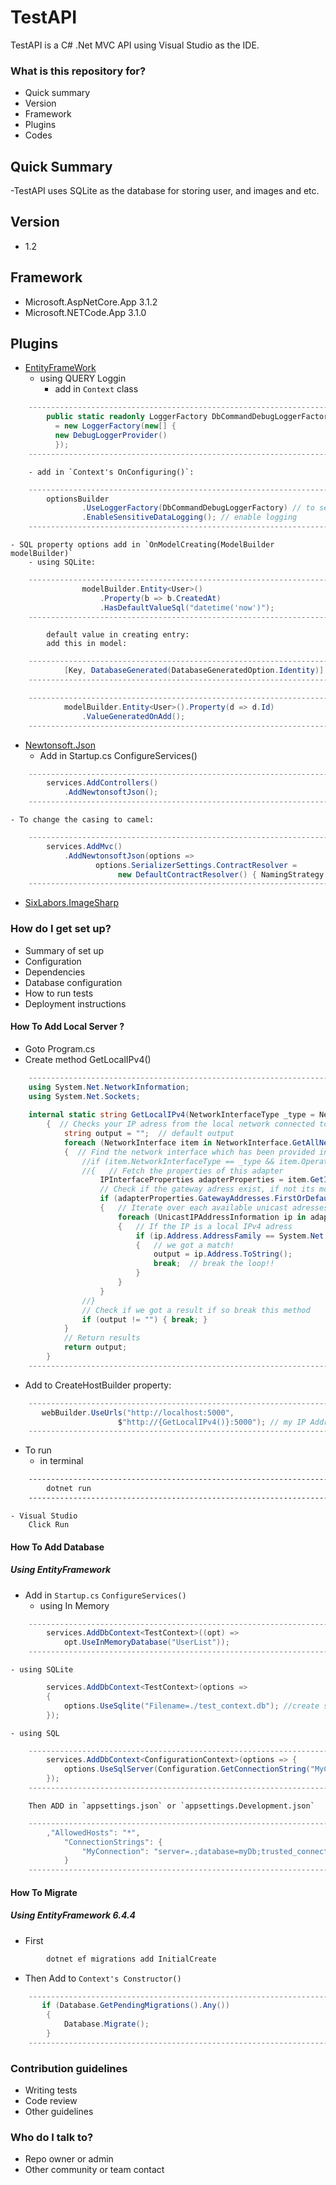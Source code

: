 # TestAPI 

TestAPI is a C# .Net MVC API using Visual Studio as the IDE.

### What is this repository for? ###

* Quick summary
* Version
* Framework
* Plugins
* Codes

## Quick Summary 
-TestAPI uses SQLite as the database for storing user, and images and etc.

## Version
- 1.2

## Framework
- Microsoft.AspNetCore.App 3.1.2
- Microsoft.NETCode.App 3.1.0

## Plugins
- [EntityFrameWork](https://docs.microsoft.com/en-us/ef/)
    - using QUERY Loggin
        - add in `Context` class    
``` csharp
    -------------------------------------------------------------------------------------------------------------------------------
        public static readonly LoggerFactory DbCommandDebugLoggerFactory
          = new LoggerFactory(new[] {
          new DebugLoggerProvider()
          });
    -------------------------------------------------------------------------------------------------------------------------------
```    

        - add in `Context's OnConfiguring()`:    
``` csharp
    -------------------------------------------------------------------------------------------------------------------------------
        optionsBuilder
                .UseLoggerFactory(DbCommandDebugLoggerFactory) // to set the logger for DB query
                .EnableSensitiveDataLogging(); // enable logging
    -------------------------------------------------------------------------------------------------------------------------------
```    
    - SQL property options add in `OnModelCreating(ModelBuilder modelBuilder)`
        - using SQLite:    
``` csharp
    -------------------------------------------------------------------------------------------------------------------------------
                modelBuilder.Entity<User>()
                    .Property(b => b.CreatedAt)
                    .HasDefaultValueSql("datetime('now')");
    -------------------------------------------------------------------------------------------------------------------------------
```    
            default value in creating entry:
            add this in model:    
``` csharp
    -------------------------------------------------------------------------------------------------------------------------------
            [Key, DatabaseGenerated(DatabaseGeneratedOption.Identity)]
    -------------------------------------------------------------------------------------------------------------------------------
```     
``` csharp
    -------------------------------------------------------------------------------------------------------------------------------
            modelBuilder.Entity<User>().Property(d => d.Id)
                .ValueGeneratedOnAdd();
    -------------------------------------------------------------------------------------------------------------------------------
```    
            
        
- [Newtonsoft.Json](https://www.newtonsoft.com/json)
    - Add in Startup.cs ConfigureServices()     
``` csharp
    -------------------------------------------------------------------------------------------------------------------------------
        services.AddControllers()
            .AddNewtonsoftJson();
    -------------------------------------------------------------------------------------------------------------------------------
```
    - To change the casing to camel:    
``` csharp
    -------------------------------------------------------------------------------------------------------------------------------
        services.AddMvc()
            .AddNewtonsoftJson(options =>
                   options.SerializerSettings.ContractResolver =
                        new DefaultContractResolver() { NamingStrategy = new SnakeCaseNamingStrategy() });
    -------------------------------------------------------------------------------------------------------------------------------
```
- [SixLabors.ImageSharp](https://github.com/SixLabors/ImageSharp)

### How do I get set up? ###

* Summary of set up
* Configuration
* Dependencies
* Database configuration
* How to run tests
* Deployment instructions

#### How To Add Local Server ? ####
- Goto Program.cs
- Create method GetLocalIPv4()  
``` csharp
    -------------------------------------------------------------------------------------------------------------------------------
    using System.Net.NetworkInformation;
    using System.Net.Sockets;
    
    internal static string GetLocalIPv4(NetworkInterfaceType _type = NetworkInterfaceType.Ethernet)
        {  // Checks your IP adress from the local network connected to a gateway. This to avoid issues with double network cards
            string output = "";  // default output
            foreach (NetworkInterface item in NetworkInterface.GetAllNetworkInterfaces()) // Iterate over each network interface
            {  // Find the network interface which has been provided in the arguments, break the loop if found
                //if (item.NetworkInterfaceType == _type && item.OperationalStatus == OperationalStatus.Up)
                //{   // Fetch the properties of this adapter
                    IPInterfaceProperties adapterProperties = item.GetIPProperties();
                    // Check if the gateway adress exist, if not its most likley a virtual network or smth
                    if (adapterProperties.GatewayAddresses.FirstOrDefault() != null)
                    {   // Iterate over each available unicast adresses
                        foreach (UnicastIPAddressInformation ip in adapterProperties.UnicastAddresses)
                        {   // If the IP is a local IPv4 adress
                            if (ip.Address.AddressFamily == System.Net.Sockets.AddressFamily.InterNetwork)
                            {   // we got a match!
                                output = ip.Address.ToString();
                                break;  // break the loop!!
                            }
                        }
                    }
                //}
                // Check if we got a result if so break this method
                if (output != "") { break; }
            }
            // Return results
            return output;
        }
    -------------------------------------------------------------------------------------------------------------------------------
```
- Add to CreateHostBuilder property:    
```  csharp
    -------------------------------------------------------------------------------------------------------------------------------
       webBuilder.UseUrls("http://localhost:5000",
                        $"http://{GetLocalIPv4()}:5000"); // my IP Address
    -------------------------------------------------------------------------------------------------------------------------------
```
- To run
    - in terminal   
``` sh
    -------------------------------------------------------------------------------------------------------------------------------
        dotnet run
    -------------------------------------------------------------------------------------------------------------------------------
```
    - Visual Studio
        Click Run


#### How To Add Database
##### Using EntityFramework
- Add in `Startup.cs` `ConfigureServices()`
    - using In Memory   
``` csharp
    -------------------------------------------------------------------------------------------------------------------------------
        services.AddDbContext<TestContext>((opt) =>
            opt.UseInMemoryDatabase("UserList"));
    -------------------------------------------------------------------------------------------------------------------------------
```
    - using SQLite  
``` csharp
        services.AddDbContext<TestContext>(options =>
        {
            options.UseSqlite("Filename=./test_context.db"); //create sqlite db in project
        });
```    
    - using SQL     
``` csharp
    -------------------------------------------------------------------------------------------------------------------------------
        services.AddDbContext<ConfigurationContext>(options => {
            options.UseSqlServer(Configuration.GetConnectionString("MyConnection"));
        });
    -------------------------------------------------------------------------------------------------------------------------------
```    
        Then ADD in `appsettings.json` or `appsettings.Development.json`    
``` csharp
    -------------------------------------------------------------------------------------------------------------------------------
        ,"AllowedHosts": "*",
            "ConnectionStrings": {
                "MyConnection": "server=.;database=myDb;trusted_connection=true;"
            }
    -------------------------------------------------------------------------------------------------------------------------------
```

#### How To Migrate
##### Using EntityFramework 6.4.4
- First     
``` sh
        dotnet ef migrations add InitialCreate
```
- Then Add to `Context's Constructor()`     
```  csharp
    -------------------------------------------------------------------------------------------------------------------------------
       if (Database.GetPendingMigrations().Any())
        {
            Database.Migrate();
        }
    -------------------------------------------------------------------------------------------------------------------------------
```
### Contribution guidelines ###

* Writing tests
* Code review
* Other guidelines

### Who do I talk to? ###

* Repo owner or admin
* Other community or team contact